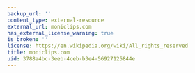 ```yaml
---
backup_url: ''
content_type: external-resource
external_url: moniclips.com
has_external_license_warning: true
is_broken: ''
license: https://en.wikipedia.org/wiki/All_rights_reserved
title: moniclips.com
uid: 3788a4bc-3eeb-4ceb-b3e4-56927125844e
---
```

